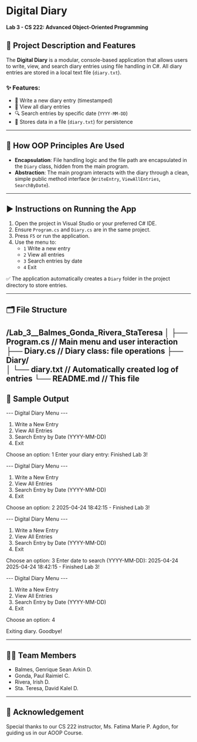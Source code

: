 # Digital Diary  
**Lab 3 - CS 222: Advanced Object-Oriented Programming**

## 📌 Project Description and Features
The **Digital Diary** is a modular, console-based application that allows users to write, view, and search diary entries using file handling in C#. All diary entries are stored in a local text file (`diary.txt`).

### ✨ Features:
- 📓 Write a new diary entry (timestamped)
- 📂 View all diary entries
- 🔍 Search entries by specific date (`YYYY-MM-DD`)
- 📁 Stores data in a file (`diary.txt`) for persistence

---

## 🔄 How OOP Principles Are Used
- **Encapsulation**: File handling logic and the file path are encapsulated in the `Diary` class, hidden from the main program.
- **Abstraction**: The main program interacts with the diary through a clean, simple public method interface (`WriteEntry`, `ViewAllEntries`, `SearchByDate`).

---

## ▶️ Instructions on Running the App
1. Open the project in Visual Studio or your preferred C# IDE.
2. Ensure `Program.cs` and `Diary.cs` are in the same project.
3. Press `F5` or run the application.
4. Use the menu to:
   - `1` Write a new entry
   - `2` View all entries
   - `3` Search entries by date
   - `4` Exit

✅ The application automatically creates a `Diary` folder in the project directory to store entries.

---

## 🗂 File Structure
/Lab_3__Balmes_Gonda_Rivera_StaTeresa
│
├── Program.cs              // Main menu and user interaction
├── Diary.cs                // Diary class: file operations
├── Diary/                 
│   └── diary.txt           // Automatically created log of entries
└── README.md               // This file
---

## 🧪 Sample Output
--- Digital Diary Menu ---

1. Write a New Entry
2. View All Entries
3. Search Entry by Date (YYYY-MM-DD)
4. Exit
  
Choose an option: 1 
Enter your diary entry: Finished Lab 3!

--- Digital Diary Menu --- 

1. Write a New Entry
2. View All Entries
3. Search Entry by Date (YYYY-MM-DD)
4. Exit

Choose an option: 2 
2025-04-24 18:42:15 - Finished Lab 3!

--- Digital Diary Menu --- 

1. Write a New Entry
2. View All Entries
3. Search Entry by Date (YYYY-MM-DD)
4. Exit

Choose an option: 3
Enter date to search (YYYY-MM-DD): 2025-04-24
2025-04-24 18:42:15 - Finished Lab 3!

--- Digital Diary Menu --- 

1. Write a New Entry
2. View All Entries
3. Search Entry by Date (YYYY-MM-DD)
4. Exit

Choose an option: 4

Exiting diary. Goodbye!

---

## 👨‍💻 Team Members

- Balmes, Genrique Sean Arkin D.
- Gonda, Paul Raimiel C.
- Rivera, Irish D.
- Sta. Teresa, David Kalel D.

---

## 🙏 Acknowledgement
Special thanks to our CS 222 instructor, Ms. Fatima Marie P. Agdon, for guiding us in our AOOP Course.
